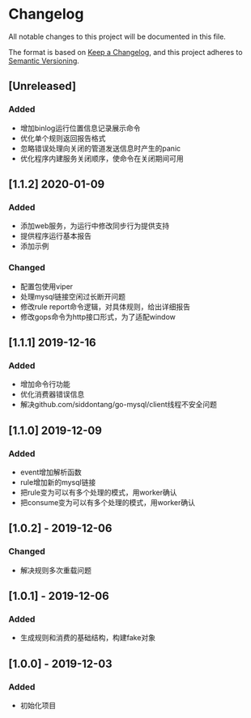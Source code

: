 # Changelog
All notable changes to this project will be documented in this file.

The format is based on [Keep a Changelog](https://keepachangelog.com/en/1.0.0/),
and this project adheres to [Semantic Versioning](https://semver.org/spec/v2.0.0.html).

## [Unreleased]
### Added
- 增加binlog运行位置信息记录展示命令
- 优化单个规则返回报告格式
- 忽略错误处理向关闭的管道发送信息时产生的panic
- 优化程序内建服务关闭顺序，使命令在关闭期间可用

## [1.1.2] 2020-01-09
### Added
- 添加web服务，为运行中修改同步行为提供支持
- 提供程序运行基本报告
- 添加示例
### Changed
- 配置包使用viper
- 处理mysql链接空闲过长断开问题
- 修改rule report命令逻辑，对具体规则，给出详细报告
- 修改gops命令为http接口形式，为了适配window

## [1.1.1] 2019-12-16
### Added
- 增加命令行功能 
- 优化消费器错误信息
- 解决github.com/siddontang/go-mysql/client线程不安全问题

## [1.1.0] 2019-12-09
### Added
- event增加解析函数
- rule增加新的mysql链接
- 把rule变为可以有多个处理的模式，用worker确认
- 把consume变为可以有多个处理的模式，用worker确认

## [1.0.2] - 2019-12-06
### Changed
- 解决规则多次重载问题

## [1.0.1] - 2019-12-06
### Added 
- 生成规则和消费的基础结构，构建fake对象

## [1.0.0] - 2019-12-03
### Added
- 初始化项目
